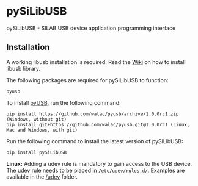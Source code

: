 # pySiLibUSB

pySiLibUSB - SILAB USB device application programming interface

## Installation

A working libusb installation is required. Read the [Wiki](https://github.com/SiLab-Bonn/pySiLibUSB/wiki) on how to install libusb library.

The following packages are required for pySiLibUSB to function:
  ```
  pyusb
  ```

To install [pyUSB](https://github.com/walac/pyusb), run the following command:
  ```
  pip install https://github.com/walac/pyusb/archive/1.0.0rc1.zip (Windows, without git)
  pip install git+https://github.com/walac/pyusb.git@1.0.0rc1 (Linux, Mac and Windows, with git)
  ```

Run the following command to install the latest version of pySiLibUSB:
  ```
  pip install pySiLibUSB
  ```

__Linux:__
Adding a udev rule is mandatory to gain access to the USB device. The udev rule needs to be placed in `/etc/udev/rules.d/`.
Examples are available in the [/udev](https://github.com/SiLab-Bonn/pySiLibUSB/tree/master/udev) folder.
